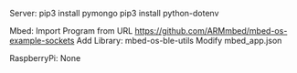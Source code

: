 Server:
pip3 install pymongo
pip3 install python-dotenv

Mbed:
Import Program from URL https://github.com/ARMmbed/mbed-os-example-sockets
Add Library: mbed-os-ble-utils
Modify mbed_app.json

RaspberryPi:
None